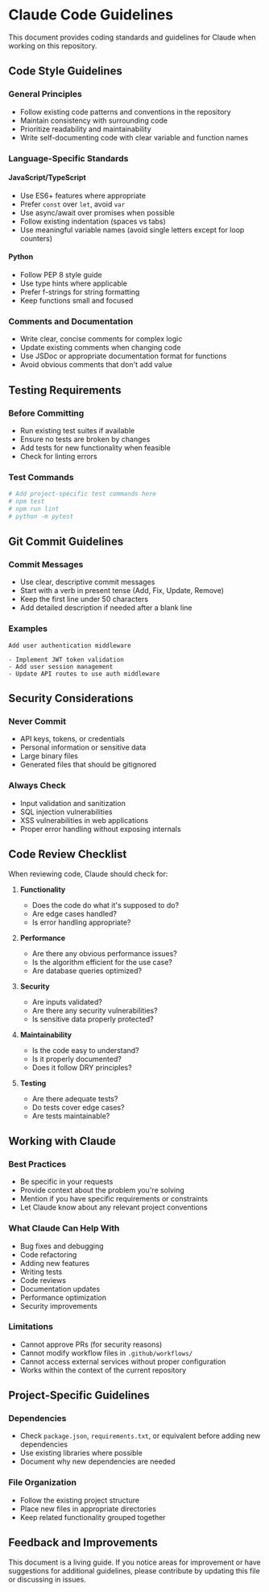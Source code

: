 # Claude Code Guidelines

This document provides coding standards and guidelines for Claude when working on this repository.

## Code Style Guidelines

### General Principles
- Follow existing code patterns and conventions in the repository
- Maintain consistency with surrounding code
- Prioritize readability and maintainability
- Write self-documenting code with clear variable and function names

### Language-Specific Standards

#### JavaScript/TypeScript
- Use ES6+ features where appropriate
- Prefer `const` over `let`, avoid `var`
- Use async/await over promises when possible
- Follow existing indentation (spaces vs tabs)
- Use meaningful variable names (avoid single letters except for loop counters)

#### Python
- Follow PEP 8 style guide
- Use type hints where applicable
- Prefer f-strings for string formatting
- Keep functions small and focused

### Comments and Documentation
- Write clear, concise comments for complex logic
- Update existing comments when changing code
- Use JSDoc or appropriate documentation format for functions
- Avoid obvious comments that don't add value

## Testing Requirements

### Before Committing
- Run existing test suites if available
- Ensure no tests are broken by changes
- Add tests for new functionality when feasible
- Check for linting errors

### Test Commands
```bash
# Add project-specific test commands here
# npm test
# npm run lint
# python -m pytest
```

## Git Commit Guidelines

### Commit Messages
- Use clear, descriptive commit messages
- Start with a verb in present tense (Add, Fix, Update, Remove)
- Keep the first line under 50 characters
- Add detailed description if needed after a blank line

### Examples
```
Add user authentication middleware

- Implement JWT token validation
- Add user session management
- Update API routes to use auth middleware
```

## Security Considerations

### Never Commit
- API keys, tokens, or credentials
- Personal information or sensitive data
- Large binary files
- Generated files that should be gitignored

### Always Check
- Input validation and sanitization
- SQL injection vulnerabilities
- XSS vulnerabilities in web applications
- Proper error handling without exposing internals

## Code Review Checklist

When reviewing code, Claude should check for:

1. **Functionality**
   - Does the code do what it's supposed to do?
   - Are edge cases handled?
   - Is error handling appropriate?

2. **Performance**
   - Are there any obvious performance issues?
   - Is the algorithm efficient for the use case?
   - Are database queries optimized?

3. **Security**
   - Are inputs validated?
   - Are there any security vulnerabilities?
   - Is sensitive data properly protected?

4. **Maintainability**
   - Is the code easy to understand?
   - Is it properly documented?
   - Does it follow DRY principles?

5. **Testing**
   - Are there adequate tests?
   - Do tests cover edge cases?
   - Are tests maintainable?

## Working with Claude

### Best Practices
- Be specific in your requests
- Provide context about the problem you're solving
- Mention if you have specific requirements or constraints
- Let Claude know about any relevant project conventions

### What Claude Can Help With
- Bug fixes and debugging
- Code refactoring
- Adding new features
- Writing tests
- Code reviews
- Documentation updates
- Performance optimization
- Security improvements

### Limitations
- Cannot approve PRs (for security reasons)
- Cannot modify workflow files in `.github/workflows/`
- Cannot access external services without proper configuration
- Works within the context of the current repository

## Project-Specific Guidelines

<!-- Add any project-specific guidelines here -->

### Dependencies
- Check `package.json`, `requirements.txt`, or equivalent before adding new dependencies
- Use existing libraries where possible
- Document why new dependencies are needed

### File Organization
- Follow the existing project structure
- Place new files in appropriate directories
- Keep related functionality grouped together

## Feedback and Improvements

This document is a living guide. If you notice areas for improvement or have suggestions for additional guidelines, please contribute by updating this file or discussing in issues.